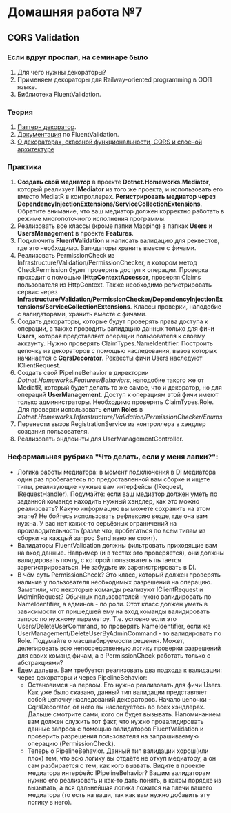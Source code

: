 # Домашняя работа №7

## CQRS Validation

### Если вдруг проспал, на семинаре было
1) Для чего нужны декораторы?
2) Применяем декораторы для Railway-oriented programming в ООП языке.
3) Библиотека FluentValidation.

### Теория
1. [Паттерн декоратор](https://metanit.com/sharp/patterns/4.1.php).
2. [Документация](https://docs.fluentvalidation.net) по FluentValidation.
3. [О декораторах, сквозной функциональности, CQRS и слоеной архитектуре](https://habr.com/ru/articles/353258/)

### Практика
1. **Создать свой медиатор** в проекте **Dotnet.Homeworks.Mediator**, который реализует **IMediator** из того же проекта, и использовать его вместо MediatR в контроллерах. **Регистрировать медиатор через DependencyInjectionExtensions/ServiceCollectionExtensions**. Обратите внимание, что ваш медиатор должен корректно работать в режиме многопоточного исполнения программы.
2. Реализовать все классы (кроме папки Mapping) в папках **Users** и **UsersManagement** в проекте **Features**.
3. Подключить **FluentValidation** и написать валидацию для реквестов, где это необходимо. Валидаторы хранить вместе с фичами.
4. Реализовать PermissionCheck из Infrastructure/Validation/PermissionChecker, в котором метод CheckPermission будет проверять доступ к операции. Проверка проходит с помощью **IHttpContextAccessor**, проверяя Claims пользователя из HttpContext. Также необходимо регистрировать сервис через **Infrastructure/Validation/PermissionChecker/DependencyInjectionExtensions/ServiceCollectionExtensions**. Классы проверки, наподобие с валидаторами, хранить вместе с фичами.
5. Создать декораторы, которые будут проверять права доступа к операции, а также проводить валидацию данных только для фичи **Users**, которая представляет операции пользователя к своему аккаунту. Нужно проверять ClaimTypes.NameIdentifier. Построить цепочку из декораторов с помощью наследования, вызов которых начинается с **CqrsDecorator**. Реквесты фичи Users наследуют IClientRequest.
6. Создать свой PipelineBehavior в директории *Dotnet.Homeworks.Features/Behaviors*, наподобие такого же от MediatR, который будет делать то же самое, что и декоратор, но для операций **UserManagement**. Доступ к операциям этой фичи имеют только администраторы. Необходимо проверять ClaimTypes.Role. Для проверки использовать **enum Roles** в *Dotnet.Homeworks.Infrastructure/Validation/PermissionChecker/Enums*
7. Перенести вызов RegistrationService из контроллера в хэндлер создания пользователя.
8. Реализовать эндпоинты для UserManagementController.

### Неформальная рубрика "Что делать, если у меня лапки?":
* Логика работы медиатора: в момент подключения в DI медиатора один раз пробегаетесь по предоставленной вам сборке и ищете типы, реализующие нужные вам интерфейсы (IRequest, IRequestHandler). Подумайте: если ваш медиатор должен уметь по заданной команде находить нужный хэндлер, как это можно реализовать? Какую информацию вы можете сохранить на этом этапе? Не бойтесь использовать рефлексию везде, где она вам нужна. У вас нет каких-то серьёзных ограничений на производительность (разве что, пробегаться по всем типам из сборки на каждый запрос Send явно не стоит).
* Валидаторы FluentValidation должны фильтровать приходящие вам на вход данные. Например (и в тестах это проверяется), они должны валидировать почту, с которой пользователь пытается зарегистрироваться. Не забудьте их зарегистрировать в DI.
* В чём суть PermissionCheck? Это класс, который должен проверять наличие у пользователя необходимых разрешений на операцию. Заметили, что некоторые команды реализуют IClientRequest и IAdminRequest? Обычных пользователей нужно валидировать по NameIdentifier, а админов - по роли. Этот класс должен уметь в зависимости от пришедшей ему на вход команды валидировать запрос по нужному параметру. Т.е. условно если это Users/DeleteUserCommand, то проверять NameIdentifier, если же UserManagement/DeleteUserByAdminCommand - то валидировать по Role. Подумайте о масштабируемости решения. Может, делегировать всю непосредственную логику проверки разрешений для своих команд фичам, а в PermissionCheck работать только с абстракциями?
* Едем дальше. Вам требуется реализовать два подхода к валидации: через декораторы и через PipelineBehavior:
  * Остановимся на первом. Его нужно реализовать для фичи Users. Как уже было сказано, данный тип валидации представляет собой цепочку наследований декораторов. Начало цепочки - CqrsDecorator, от него вы наследуетесь во всех хэндлерах. Дальше смотрите сами, кого он будет вызывать. Напоминанием вам должен служить тот факт, что нужно провалидировать данные запроса с помощью валидаторов FluentValidation и проверить разрешения пользователя на запрашиваемую операцию (PermissionCheck).
  * Теперь о PipelineBehavior. Данный тип валидации хорош(или плох) тем, что всю логику вы отдаёте не откуп медиатору, а он сам разбирается с тем, как кого вызвать. Видите в проекте медиатора интерфейс IPipelineBehavior? Вашим валидаторам нужно его реализовать и как-то дать понять, в каком порядке из вызывать, а вся дальнейшая логика ложится на плечи вашего медиатора (то есть на ваши, так как вам нужно добавить эту логику в него).